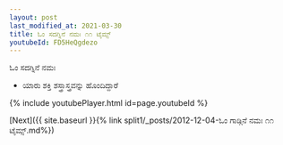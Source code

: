```yaml
---
layout: post
last_modified_at: 2021-03-30
title: ಓಂ ಸದಗ್ನಿನೆ ನಮಃ ೧೧ ಟೈಮ್ಸ್
youtubeId: FD5HeQgdezo
---
```

 
 
 ಓಂ ಸದಗ್ನಿನೆ ನಮಃ  
 
 -  ಯಾರು ಶಕ್ತಿ ಶಸ್ತ್ರಾಸ್ತ್ರವನ್ನು ಹೊಂದಿದ್ದಾರೆ 
 
  
 
  
 
 
 
 
 
 


{% include youtubePlayer.html id=page.youtubeId %}
 
[Next]({{ site.baseurl }}{% link  split1/_posts/2012-12-04-ಓಂ ಗಾಡ್ಗಿನೆ ನಮಃ ೧೧ ಟೈಮ್ಸ್.md%})
 
